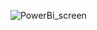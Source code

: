 ![PowerBi_screen](https://github.com/Dev-Gaju/-Empowering-Business-Insights/assets/50872508/74d1baaa-95f3-42bd-8dc4-f2123f2d465e)

